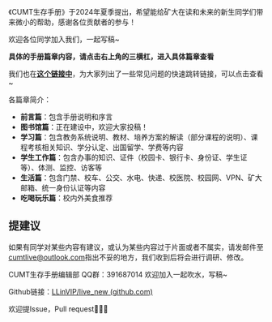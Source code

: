 《CUMT生存手册》于2024年夏季提出，希望能给矿大在读和未来的新生同学们带来微小的帮助，感谢各位贡献者的参与！

欢迎各位同学加入我们，一起写稿~

**具体的手册篇章内容，请点击右上角的三横杠，进入具体篇章查看**

我们也在[**这个链接中**](/Freshman/CommonQuestions)，为大家列出了一些常见问题的快速跳转链接，可以点击查看~

各篇章简介：

- **前言篇**：包含手册说明和序言
- **图书馆篇**：正在建设中，欢迎大家投稿！
- **学习篇**：包含教务系统说明、教材、培养方案的解读（部分课程的说明）、课程考核相关知识、学分认定、出国留学、学费等内容
- **学生工作篇**：包含办事的知识、证件（校园卡、银行卡、身份证、学生证等）、体测、监控、访客等
- **生活篇**：包含门禁、校车、公交、水电、快递、校医院、校园网、VPN、矿大邮箱、统一身份认证等内容
- **吃喝玩乐篇**：校内外美食推荐

## 提建议

如果有同学对某些内容有建议，或认为某些内容过于片面或者不属实，请发邮件至<cumtlive@outlook.com>指出不妥的地方，我们收到后将会进行调研、修改。

CUMT生存手册编辑部 QQ群：391687014 欢迎加入一起吹水，写稿~

Github链接：[LLinVIP/live_new (github.com)](https://github.com/LLinVIP/live_new)

欢迎提Issue，Pull request🤗🤗🤗
